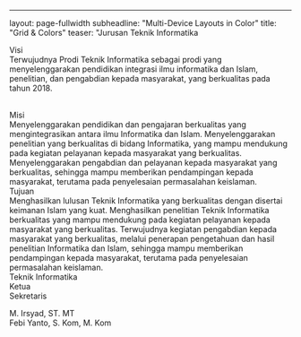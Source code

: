 ---
layout: page-fullwidth
subheadline:  "Multi-Device Layouts in Color"
title:  "Grid & Colors"
teaser: "Jurusan Teknik Informatika

Visi
<br>
Terwujudnya Prodi Teknik Informatika sebagai prodi yang menyelenggarakan pendidikan integrasi ilmu informatika dan Islam, penelitian, dan pengabdian kepada masyarakat, yang berkualitas pada tahun 2018.

<br>
Misi
<br>
    Menyelenggarakan pendidikan dan pengajaran berkualitas yang mengintegrasikan antara ilmu Informatika dan Islam.
    Menyelenggarakan penelitian yang berkualitas di bidang Informatika, yang mampu mendukung pada kegiatan pelayanan kepada masyarakat yang berkualitas.
    Menyelenggarakan pengabdian dan pelayanan kepada masyarakat yang berkualitas, sehingga mampu memberikan pendampingan kepada masyarakat, terutama pada penyelesaian permasalahan keislaman.
<br>
Tujuan
<br>
    Menghasilkan lulusan Teknik Informatika yang berkualitas dengan disertai keimanan Islam yang kuat.
    Menghasilkan penelitian Teknik Informatika berkualitas yang mampu mendukung pada kegiatan pelayanan  kepada masyarakat yang berkualitas.
    Terwujudnya kegiatan pengabdian kepada masyarakat yang berkualitas, melalui penerapan pengetahuan dan hasil penelitian Informatika dan Islam, sehingga mampu memberikan pendampingan kepada masyarakat, terutama pada penyelesaian permasalahan keislaman.
<br>
Teknik Informatika
<br>
Ketua
<br>
Sekretaris
<br>	 

M. Irsyad, ST. MT
<br>
Febi Yanto, S. Kom, M. Kom
